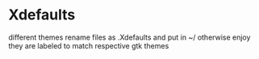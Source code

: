 # Xdefaults
different themes rename files as .Xdefaults and put in ~/
otherwise enjoy they are labeled to match respective gtk themes
